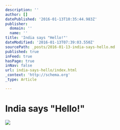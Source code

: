```yaml
---
description: ''
author: []
datePublished: '2016-01-13T10:35:44.983Z'
publisher:
  domain: ''
  name: ''
title: 'India says "Hello!"'
dateModified: '2016-01-13T07:39:03.550Z'
sourcePath: _posts/2016-01-13-india-says-hello.md
published: true
inFeed: true
hasPage: true
inNav: false
url: india-says-hello/index.html
_context: 'http://schema.org'
_type: Article

---
```

# India says "Hello!"
![](https://the-grid-user-content.s3-us-west-2.amazonaws.com/585b9afa-3acd-42c2-8d83-480cd21b6df5.png)